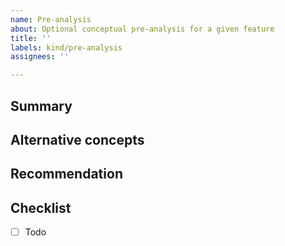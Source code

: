```yaml
---
name: Pre-analysis
about: Optional conceptual pre-analysis for a given feature
title: ''
labels: kind/pre-analysis
assignees: ''

---
```


## Summary

## Alternative concepts

## Recommendation

## Checklist
- [ ] Todo
